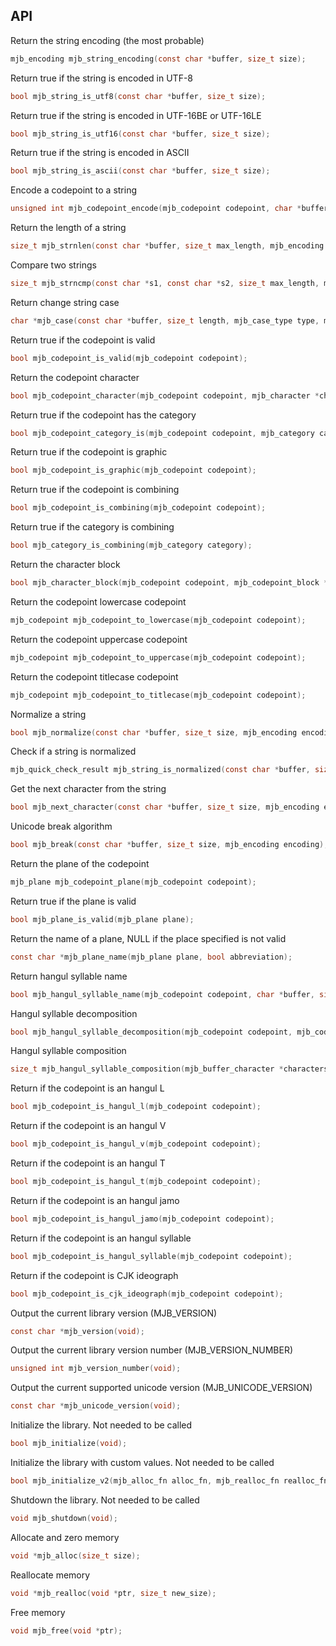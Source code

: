 ## API

Return the string encoding (the most probable)

```c
mjb_encoding mjb_string_encoding(const char *buffer, size_t size);
```

Return true if the string is encoded in UTF-8

```c
bool mjb_string_is_utf8(const char *buffer, size_t size);
```

Return true if the string is encoded in UTF-16BE or UTF-16LE

```c
bool mjb_string_is_utf16(const char *buffer, size_t size);
```

Return true if the string is encoded in ASCII

```c
bool mjb_string_is_ascii(const char *buffer, size_t size);
```

Encode a codepoint to a string

```c
unsigned int mjb_codepoint_encode(mjb_codepoint codepoint, char *buffer, size_t size, mjb_encoding encoding);
```

Return the length of a string

```c
size_t mjb_strnlen(const char *buffer, size_t max_length, mjb_encoding encoding);
```

Compare two strings

```c
size_t mjb_strncmp(const char *s1, const char *s2, size_t max_length, mjb_encoding encoding);
```

Return change string case

```c
char *mjb_case(const char *buffer, size_t length, mjb_case_type type, mjb_encoding encoding);
```

Return true if the codepoint is valid

```c
bool mjb_codepoint_is_valid(mjb_codepoint codepoint);
```

Return the codepoint character

```c
bool mjb_codepoint_character(mjb_codepoint codepoint, mjb_character *character);
```

Return true if the codepoint has the category

```c
bool mjb_codepoint_category_is(mjb_codepoint codepoint, mjb_category category);
```

Return true if the codepoint is graphic

```c
bool mjb_codepoint_is_graphic(mjb_codepoint codepoint);
```

Return true if the codepoint is combining

```c
bool mjb_codepoint_is_combining(mjb_codepoint codepoint);
```

Return true if the category is combining

```c
bool mjb_category_is_combining(mjb_category category);
```

Return the character block

```c
bool mjb_character_block(mjb_codepoint codepoint, mjb_codepoint_block *block);
```

Return the codepoint lowercase codepoint

```c
mjb_codepoint mjb_codepoint_to_lowercase(mjb_codepoint codepoint);
```

Return the codepoint uppercase codepoint

```c
mjb_codepoint mjb_codepoint_to_uppercase(mjb_codepoint codepoint);
```

Return the codepoint titlecase codepoint

```c
mjb_codepoint mjb_codepoint_to_titlecase(mjb_codepoint codepoint);
```

Normalize a string

```c
bool mjb_normalize(const char *buffer, size_t size, mjb_encoding encoding, mjb_normalization form, mjb_normalization_result *result);
```

Check if a string is normalized

```c
mjb_quick_check_result mjb_string_is_normalized(const char *buffer, size_t size, mjb_encoding encoding, mjb_normalization form);
```

Get the next character from the string

```c
bool mjb_next_character(const char *buffer, size_t size, mjb_encoding encoding, mjb_next_character_fn fn);
```

Unicode break algorithm

```c
bool mjb_break(const char *buffer, size_t size, mjb_encoding encoding);
```

Return the plane of the codepoint

```c
mjb_plane mjb_codepoint_plane(mjb_codepoint codepoint);
```

Return true if the plane is valid

```c
bool mjb_plane_is_valid(mjb_plane plane);
```

Return the name of a plane, NULL if the place specified is not valid

```c
const char *mjb_plane_name(mjb_plane plane, bool abbreviation);
```

Return hangul syllable name

```c
bool mjb_hangul_syllable_name(mjb_codepoint codepoint, char *buffer, size_t size);
```

Hangul syllable decomposition

```c
bool mjb_hangul_syllable_decomposition(mjb_codepoint codepoint, mjb_codepoint *codepoints);
```

Hangul syllable composition

```c
size_t mjb_hangul_syllable_composition(mjb_buffer_character *characters, size_t characters_len);
```

Return if the codepoint is an hangul L

```c
bool mjb_codepoint_is_hangul_l(mjb_codepoint codepoint);
```

Return if the codepoint is an hangul V

```c
bool mjb_codepoint_is_hangul_v(mjb_codepoint codepoint);
```

Return if the codepoint is an hangul T

```c
bool mjb_codepoint_is_hangul_t(mjb_codepoint codepoint);
```

Return if the codepoint is an hangul jamo

```c
bool mjb_codepoint_is_hangul_jamo(mjb_codepoint codepoint);
```

Return if the codepoint is an hangul syllable

```c
bool mjb_codepoint_is_hangul_syllable(mjb_codepoint codepoint);
```

Return if the codepoint is CJK ideograph

```c
bool mjb_codepoint_is_cjk_ideograph(mjb_codepoint codepoint);
```

Output the current library version (MJB_VERSION)

```c
const char *mjb_version(void);
```

Output the current library version number (MJB_VERSION_NUMBER)

```c
unsigned int mjb_version_number(void);
```

Output the current supported unicode version (MJB_UNICODE_VERSION)

```c
const char *mjb_unicode_version(void);
```

Initialize the library. Not needed to be called

```c
bool mjb_initialize(void);
```

Initialize the library with custom values. Not needed to be called

```c
bool mjb_initialize_v2(mjb_alloc_fn alloc_fn, mjb_realloc_fn realloc_fn, mjb_free_fn free_fn);
```

Shutdown the library. Not needed to be called

```c
void mjb_shutdown(void);
```

Allocate and zero memory

```c
void *mjb_alloc(size_t size);
```

Reallocate memory

```c
void *mjb_realloc(void *ptr, size_t new_size);
```

Free memory

```c
void mjb_free(void *ptr);
```